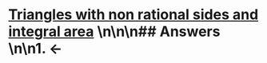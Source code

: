 # [Triangles with non rational sides and integral area](https://projecteuler.net/problem=390) \n\n\n## Answers \n\n1. &larr;
